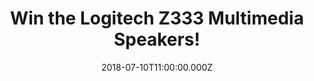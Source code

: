 ---
campaign-uuid: "c-51d2cbdc-36d1-4f66-b7df-b2be803730ec"
type: "Preview"
category: "Gift"
date: "2018-07-10T11:00:00.000Z"
end-date: "2018-08-10T23:59:00.000Z"
disable-form: false
is_promoted: false
has_entry_page: true
title: "Win the Logitech Z333 Multimedia Speakers!"
competition-description: "<p>If you are one of the ones who think that music is a\
  \ MUST at a party, this is for YOU! Thanks to NME AAA you can make your party stand\
  \ out because we are giving away the brand new Logitech Z333 Multimedia Speakers\
  \ to one of our lucky NME AAA members!</p>\r\n<p>Want them? Click below for a chance\
  \ to win them!</p>"
hero-header: "Win the Logitech Z333 Multimedia Speakers!"
terms-confirmation: "N/A"
banner-img: "https://assets.expresslyapp.com/asset-b4cbddd0-f0d7-45c6-afa5-9d23d5e457ba.jpg"
logo-left-href: "http://aaa.nme.com"
logo-left-image: "https://assets.expresslyapp.com/asset-230f036c-ef76-476d-9b0e-23111ab749ce.jpg"
logo-left-title: "nme aaa"
bg-image-hero: "https://assets.expresslyapp.com/asset-9c269c1a-04ed-4d32-b3a1-a33b6575697b.jpg"
bg-image-first: "https://assets.expresslyapp.com/asset-2231cb75-36c2-4edd-9bc1-028a107b449b.jpg"
section1-content: "<p>Logitech Multimedia Speakers Z333 deliver 80 W* of powerful\
  \ and immersive acoustics that are crisp, clear and balanced. The front-facing subwoofer\
  \ with a 13 cm driver produces a deep bass response, adding intensity to your music,\
  \ movies and games.</p>\r\n<p>Adjust bass via the bass control knob and easily command\
  \ your sound using the wired control pod, which allows access to power and volume.\
  \ 3.5 mm + RCA inputs allow you to connect almost any device with an audio output,\
  \ such as a computer, tablet, smartphone or even a TV!</p>\r\n<p>Think no more and\
  \ enter the form below for a chance to win this amazing speakers with powerful sound\
  \ & deep bass!</p>\r\n<p>Good luck!</p>"
entry-title: "Win the Logitech Z333 Multimedia Speakers!"
entry-content: "Enter the draw to win the Logitech Z333 Multimedia Speakers and create\
  \ the perfect atmosphere at your party by completing the form below before 23:59\
  \ on 10th of July 2018."
has-winner: false
prize-description: "The Logitech Z333 Multimedia Speakers!"
---